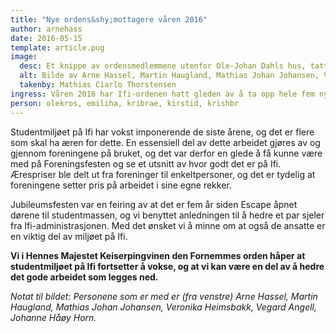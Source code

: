 ```yaml
---
title: "Nye ordens&shy;mottagere våren 2016"
author: arnehass
date: 2016-05-15
template: article.pug
image:
  desc: Et knippe av ordensmedlemmene utenfor Ole-Johan Dahls hus, tatt ifm Foreningsfesten.
  alt: Bilde av Arne Hassel, Martin Haugland, Mathias Johan Johansen, Veronika Heimsbakk, Vegard Angell og Johanne Håøy Horn.
  takenby: Mathias Ciarlo Thorstensen
ingress: Våren 2016 har Ifi-ordenen hatt gleden av å ta opp hele fem nye mottagere; Ole Kristian Rosvold, Emilie Hallgren, Kristin Brænden, Kirsti Dalseth, og Kristin Broch Eliassen. Opptagelsen ble fordelt på to seremonier, en på Foreningsfesten 29. juni og en på Jubileumsfesten 13. mai.
person: olekros, emiliha, kribrae, kirstid, krishbr
---
```


Studentmiljøet på Ifi har vokst imponerende de siste årene, og det er flere som skal ha æren for dette. En essensiell del av dette arbeidet gjøres av og gjennom foreningene på bruket, og det var derfor en glede å få kunne være med på Foreningsfesten og se et utsnitt av hvor godt det er på Ifi. Ærespriser ble delt ut fra foreninger til enkeltpersoner, og det er tydelig at foreningene setter pris på arbeidet i sine egne rekker.

Jubileumsfesten var en feiring av at det er fem år siden Escape åpnet dørene til studentmassen, og vi benyttet anledningen til å hedre et par sjeler fra Ifi-administrasjonen. Med det ønsket vi å minne om at også de ansatte er en viktig del av miljøet på Ifi.

**Vi i Hennes Majestet Keiserpingvinen den Fornemmes orden håper at studentmiljøet på Ifi fortsetter å vokse, og at vi kan være en del av å hedre det gode arbeidet som legges ned.**

*Notat til bildet: Personene som er med er (fra venstre) Arne Hassel, Martin Haugland, Mathias Johan Johansen, Veronika Heimsbakk, Vegard Angell, Johanne Håøy Horn.*